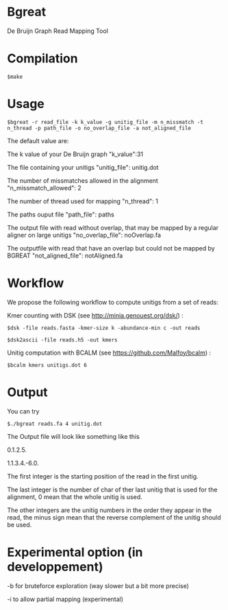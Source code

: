 Bgreat
=====
De Bruijn Graph Read Mapping Tool

Compilation
====
	$make

Usage
====
	$bgreat -r read_file -k k_value -g unitig_file -m n_missmatch -t n_thread -p path_file -o no_overlap_file -a not_aligned_file


The default value are:
 

The k value of your De Bruijn graph
"k_value":31
 

The file containing your unitigs
"unitig_file": unitig.dot
 

The number of missmatches allowed in the alignment
"n_missmatch_allowed": 2
 

The number of thread used for mapping
"n_thread": 1
 

The paths ouput file 
"path_file": paths
 

The output file with read without overlap, that may be mapped by a regular aligner on large unitigs
"no_overlap_file": noOverlap.fa
 

The outputfile with read that have an overlap but could not be mapped by BGREAT
"not_aligned_file": notAligned.fa


Workflow
====


We propose the following workflow to compute unitigs from a set of reads:


Kmer counting with DSK (see http://minia.genouest.org/dsk/) :

	$dsk -file reads.fasta -kmer-size k -abundance-min c -out reads

	$dsk2ascii -file reads.h5 -out kmers


Unitig computation with BCALM (see https://github.com/Malfoy/bcalm) :

	$bcalm kmers unitigs.dot 6

Output
====
You can try

	$./bgreat reads.fa 4 unitig.dot

The Output file will look like something like this

0.1.2.5.

1.1.3.4.-6.0.

The first integer is the starting position of the read in the first unitig.

The last integer is the number of char of ther last unitig that is used for the alignment, 0 mean that the whole unitig is used.

The other integers are the unitig numbers in the order they appear in the read, the minus sign mean that the reverse complement of the unitig should be used.


Experimental option (in developpement)
====
-b for bruteforce exploration (way slower but a bit more precise)

-i to allow partial mapping (experimental)
